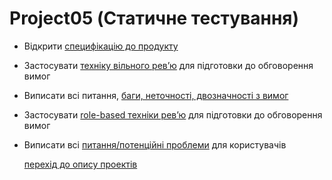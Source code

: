 # Project05 (Статичне тестування)
+ Відкрити [специфікацію до продукту](https://docs.google.com/document/d/1zyNxx7niPB5P3nzadGxCHagaFx6EnkY5/edit?usp=sharing&ouid=118407274762333982959&rtpof=true&sd=true)
+ Застосувати [техніку вільного ревʼю](https://github.com/makstyt/pet_projects2023/blob/project05/List%20Boxer%20v.1.98%20specification.pdf) для підготовки до обговорення вимог
+ Виписати всі питання, [баги, неточності, двозначності з вимог](https://github.com/makstyt/pet_projects2023/blob/project05/List%20Boxer%20v.1.98%20specification.pdf)
+ Застосувати [role-based техніки ревʼю](https://github.com/makstyt/pet_projects2023/blob/project05/List%20Boxer%20v.1.98%20specification.pdf) для підготовки до обговорення вимог
+ Виписати всі [питання/потенційні проблеми](https://github.com/makstyt/pet_projects2023/blob/project05/List%20Boxer%20v.1.98%20specification.pdf) для користувачів

  [перехід до опису проектів](https://github.com/makstyt/pet_projects2023)
